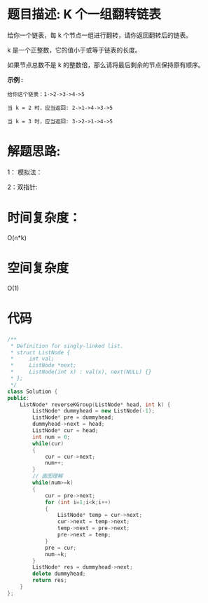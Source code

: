 # 题目描述:  K 个一组翻转链表

给你一个链表，每 k 个节点一组进行翻转，请你返回翻转后的链表。

k 是一个正整数，它的值小于或等于链表的长度。

如果节点总数不是 k 的整数倍，那么请将最后剩余的节点保持原有顺序。


**示例 :**
```
给你这个链表：1->2->3->4->5

当 k = 2 时，应当返回: 2->1->4->3->5

当 k = 3 时，应当返回: 3->2->1->4->5
```

# 解题思路:
1： 模拟法：

2：双指针:
# 时间复杂度：
  O(n\*k)
# 空间复杂度
  O(1)
  
# 代码
### 
```c++
/**
 * Definition for singly-linked list.
 * struct ListNode {
 *     int val;
 *     ListNode *next;
 *     ListNode(int x) : val(x), next(NULL) {}
 * };
 */
class Solution {
public:
    ListNode* reverseKGroup(ListNode* head, int k) {
        ListNode* dummyhead = new ListNode(-1);
        ListNode* pre = dummyhead;
        dummyhead->next = head;
        ListNode* cur = head;
        int num = 0;
        while(cur)
        {
            cur = cur->next;
            num++;
        }
        // 画图理解
        while(num>=k)
        {
            cur = pre->next;
            for (int i=1;i<k;i++)
            {
                ListNode* temp = cur->next;
                cur->next = temp->next;
                temp->next = pre->next;
                pre->next = temp;
            }
            pre = cur;
            num-=k;
        }
        ListNode* res = dummyhead->next;
        delete dummyhead;
        return res;
    }
};
```
